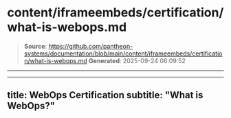 # content/iframeembeds/certification/what-is-webops.md

> **Source**: https://github.com/pantheon-systems/documentation/blob/main/content/iframeembeds/certification/what-is-webops.md
> **Generated**: 2025-09-24 06:09:52

---

---
title: WebOps Certification
subtitle: "What is WebOps?"
---

<Partial file="certification-guide/what-is-webops.md" />
